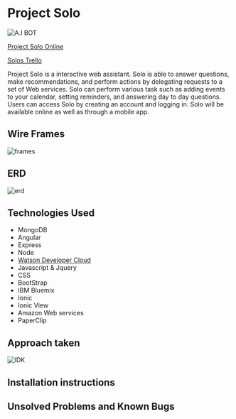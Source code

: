 # Project Solo
![A.I BOT](https://media.giphy.com/media/op9A3Z4Ox7XwY/giphy.gif)

[Project Solo Online](#)

[Solos Trello](https://trello.com/b/XxwADJRH/solo)

Project Solo is a interactive web assistant. Solo is able to answer questions, make recommendations, and perform actions by delegating requests to a set of Web services. Solo can perform various task such as adding events to your calendar, setting reminders, and answering day to day questions. Users can access Solo by creating an account and logging in. Solo will be available online as well as through a mobile app.

## Wire Frames
![frames](https://lh6.googleusercontent.com/-l-puJ2Zz1JPPxDWUv8ng7wbHTP93NlFxhhgHU1fQbEkZcDA3EoXOvgf_0dyjs-Oq0CqQo9Qak7BsDQ=w1238-h636-rw)

## ERD
![erd](https://lh5.googleusercontent.com/ycIEpXRtEPBhW6HRi-SMcTu4_UJ69Eo_XRRkw8ayJyHCI-tALtzOD3uPdhSgPwPTEiRVQaNlrg92kbU=w1238-h636-rw)

## Technologies Used

- MongoDB
- Angular
- Express
- Node
- [Watson Developer Cloud](https://www.ibm.com/watson/developercloud/doc/index.html)
- Javascript & Jquery
- CSS
- BootStrap
- IBM Bluemix
- Ionic
- Ionic View
- Amazon Web services
- PaperClip

## Approach taken
![IDK](https://media.giphy.com/media/104vPBH8buV9vy/giphy.gif)

## Installation instructions

## Unsolved Problems and Known Bugs
